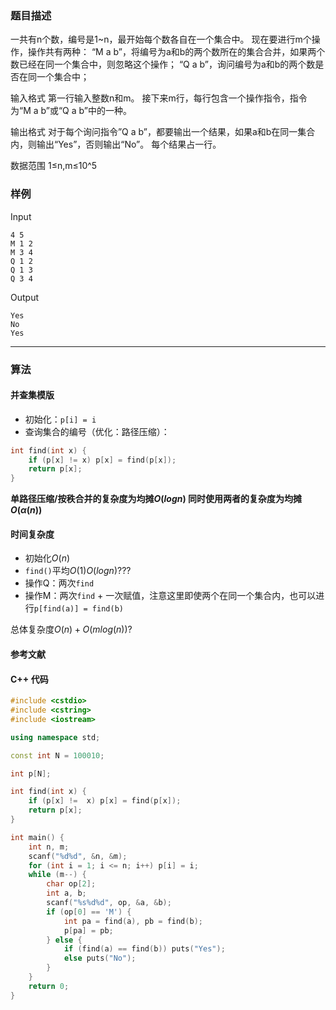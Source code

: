 ### 题目描述

一共有n个数，编号是1~n，最开始每个数各自在一个集合中。
现在要进行m个操作，操作共有两种：
“M a b”，将编号为a和b的两个数所在的集合合并，如果两个数已经在同一个集合中，则忽略这个操作；
“Q a b”，询问编号为a和b的两个数是否在同一个集合中；

输入格式
第一行输入整数n和m。
接下来m行，每行包含一个操作指令，指令为“M a b”或“Q a b”中的一种。

输出格式
对于每个询问指令”Q a b”，都要输出一个结果，如果a和b在同一集合内，则输出“Yes”，否则输出“No”。
每个结果占一行。

数据范围
1≤n,m≤10^5

### 样例

Input

```
4 5
M 1 2
M 3 4
Q 1 2
Q 1 3
Q 3 4
```

Output

```
Yes
No
Yes
```

----------

### 算法
#### 并查集模版

* 初始化：`p[i] = i`
* 查询集合的编号（优化：路径压缩）：

``` cpp
int find(int x) {
	if (p[x] != x) p[x] = find(p[x]);
	return p[x];
}
```

**单路径压缩/按秩合并的复杂度为均摊$O(logn)$
同时使用两者的复杂度为均摊$O(\alpha(n))$**

#### 时间复杂度

* 初始化$O(n)$
* `find()`平均$O(1)O(logn)$???
* 操作Q：两次`find`
* 操作M：两次`find` + 一次赋值，注意这里即使两个在同一个集合内，也可以进行`p[find(a)] = find(b)`

总体复杂度$O(n) + O(mlog(n))$?

#### 参考文献

#### C++ 代码

``` cpp
#include <cstdio>
#include <cstring>
#include <iostream>

using namespace std;

const int N = 100010;

int p[N];

int find(int x) {
    if (p[x] !=  x) p[x] = find(p[x]);
    return p[x];
}

int main() {
    int n, m;
    scanf("%d%d", &n, &m);
    for (int i = 1; i <= n; i++) p[i] = i;
    while (m--) {
        char op[2];
        int a, b;
        scanf("%s%d%d", op, &a, &b);
        if (op[0] == 'M') {
            int pa = find(a), pb = find(b);
            p[pa] = pb;
        } else {
            if (find(a) == find(b)) puts("Yes");
            else puts("No");
        }
    }
    return 0;
}
```